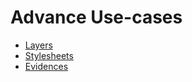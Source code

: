 
# Advance Use-cases

- [Layers](./adv_layers.md)
- [Stylesheets](./adv_stylesheets.md)
- [Evidences](./adv_evidences.md)